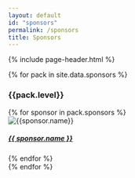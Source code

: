 ```yaml
---
layout: default
id: "sponsors"
permalink: /sponsors
title: Sponsors
---
```


{% include page-header.html %}

<section id="sponsors" class="sponsors bg-light-gray">
    <div class="container">
        {% for pack in site.data.sponsors %}
        <div class="row mb-5">
            <h3 class="text-center mb-3">{{pack.level}}</h3>
                {% for sponsor in pack.sponsors %}
                <div class="col-md-4 col-sm-6 text-center">
                    <div class="speaker-item mb-5">
                        <img src="{{ sponsor.logo | prepend: "images/sponsors/" | relative_url }}" class="img-responsive img-centered width-100p speaker-avatar" alt="{{sponsor.name}}">
                        <div class="speaker-info mt-3">
                            <h5><a href="{{sponsor.link}}">{{ sponsor.name }}</a></h5>
                        </div>
                    </div>
                </div>
                {% endfor %}
        </div>
        {% endfor %}
    </div>
</section>
